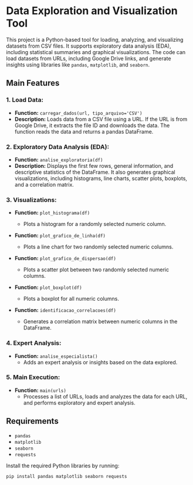 # Data Exploration and Visualization Tool

This project is a Python-based tool for loading, analyzing, and visualizing datasets from CSV files. It supports exploratory data analysis (EDA), including statistical summaries and graphical visualizations. The code can load datasets from URLs, including Google Drive links, and generate insights using libraries like `pandas`, `matplotlib`, and `seaborn`.

## Main Features

### 1. Load Data:
- **Function:** `carregar_dados(url, tipo_arquivo='CSV')`
- **Description:** Loads data from a CSV file using a URL. If the URL is from Google Drive, it extracts the file ID and downloads the data. The function reads the data and returns a pandas DataFrame.
  
### 2. Exploratory Data Analysis (EDA):
- **Function:** `analise_exploratoria(df)`
- **Description:** Displays the first few rows, general information, and descriptive statistics of the DataFrame. It also generates graphical visualizations, including histograms, line charts, scatter plots, boxplots, and a correlation matrix.

### 3. Visualizations:
- **Function:** `plot_histograma(df)`
  - Plots a histogram for a randomly selected numeric column.
  
- **Function:** `plot_grafico_de_linha(df)`
  - Plots a line chart for two randomly selected numeric columns.

- **Function:** `plot_grafico_de_dispersao(df)`
  - Plots a scatter plot between two randomly selected numeric columns.

- **Function:** `plot_boxplot(df)`
  - Plots a boxplot for all numeric columns.

- **Function:** `identificacao_correlacoes(df)`
  - Generates a correlation matrix between numeric columns in the DataFrame.

### 4. Expert Analysis:
- **Function:** `analise_especialista()`
  - Adds an expert analysis or insights based on the data explored.

### 5. Main Execution:
- **Function:** `main(urls)`
  - Processes a list of URLs, loads and analyzes the data for each URL, and performs exploratory and expert analysis.

## Requirements

- `pandas`
- `matplotlib`
- `seaborn`
- `requests`

Install the required Python libraries by running:

```bash
pip install pandas matplotlib seaborn requests
